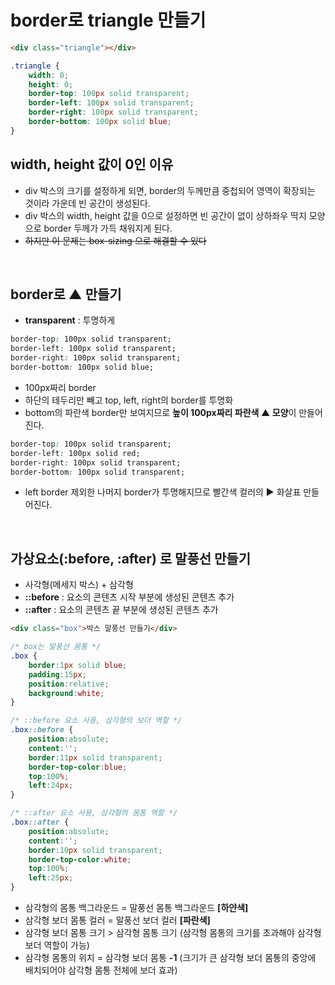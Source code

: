 
# border로 triangle 만들기
```html
<div class="triangle"></div>
```
```css
.triangle {
	width: 0; 
	height: 0; 
	border-top: 100px solid transparent;
    border-left: 100px solid transparent;
    border-right: 100px solid transparent;
    border-bottom: 100px solid blue;
}
```


## width, height 값이 0인 이유
- div 박스의 크기를 설정하게 되면, border의 두께만큼 중첩되어 영역이 확장되는 것이라 가운데 빈 공간이 생성된다.  
- div 박스의 width, height 값을 0으로 설정하면 빈 공간이 없이 상하좌우 딱지 모양으로  border 두께가 가득 채워지게 된다.  
- ~~하지만 이 문제는 box-sizing 으로 해결할 수 있다~~
<br>

## border로 ▲ 만들기
- **transparent** : 투명하게
```css
border-top: 100px solid transparent;
border-left: 100px solid transparent;
border-right: 100px solid transparent;
border-bottom: 100px solid blue;
```

- 100px짜리 border
-  하단의 테두리만 빼고 top, left, right의 border를 투명화
- bottom의 파란색 border만 보여지므로 **높이 100px짜리 파란색 ▲ 모양**이 만들어진다.

```css
border-top: 100px solid transparent;
border-left: 100px solid red;
border-right: 100px solid transparent;
border-bottom: 100px solid transparent;
```
- left border 제외한 나머지 border가 투명해지므로 빨간색 컬러의 ▶ 화살표 만들어진다.
<br>

## 가상요소(:before, :after) 로 말풍선 만들기

- 사각형(메세지 박스) + 삼각형
- **::before** : 요소의 콘텐츠 시작 부분에 생성된 콘텐츠 추가
- **::after** : 요소의 콘텐츠 끝 부분에 생성된 콘텐츠 추가
```html
<div class="box">박스 말풍선 만들기</div>
```
```css
/* box는 말풍선 몸통 */
.box {
	border:1px solid blue; 
	padding:15px; 
	position:relative; 
	background:white;
}

/* ::before 요소 사용, 삼각형의 보더 역할 */
.box::before {
	position:absolute;
	content:''; 
	border:11px solid transparent; 
	border-top-color:blue;
	top:100%;
	left:24px;
}

/* ::after 요소 사용, 삼각형의 몸통 역할 */
.box::after {
	position:absolute; 
	content:''; 
	border:10px solid transparent; 
	border-top-color:white;
	top:100%;
	left:25px;
}
```
- 삼각형의 몸통 백그라운드 = 말풍선 몸통 백그라운드 **[하얀색]**
- 삼각형 보더 몸통 컬러 = 말풍선 보더 컬러 **[파란색]**
- 삼각형 보더 몸통 크기 > 삼각형 몸통 크기
 (삼각형 몸통의 크기를 초과해야 삼각형 보더 역할이 가능)
 - 삼각형 몸통의 위치 = 삼각형 보더 몸통  **-1** 
  (크기가 큰 삼각형 보더 몸통의 중앙에 배치되어야 삼각형 몸통 전체에 보더 효과)